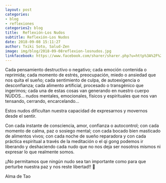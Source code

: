 ```yaml
---
layout: post
categories:
- blog
- reflexiones
categories2: blog
title:  Reflexión-Los Nudos
subtitle: Reflexión-Los Nudos
date: 2018-09-08 15:11:27
author: Txiki Soto, Salud-Zen
image: img/blog/2018-09-08reflexion-losnudos.jpg
linkfacebook: https://www.facebook.com/sharer/sharer.php?u=http%3A%2F%2Fwww.salud-zen.com%2Fblog%2F2018%2F09%2F08%2FReflexion-Los-Nudos.html&amp;src=sdkpreparse
---
```

Cada pensamiento destructivo o negativo; cada emoción contenida o reprimida; cada momento de estrés, preocupación, miedo o ansiedad que nos quita el sueño; cada sentimiento de culpa, de autoexigencia o desconfianza; cada alimento artificial, procesado o transgénico que ingerimos; cada una de estas cosas van generando en nuestro cuerpo NUDOS... nudos mentales, emocionales, físicos y espirituales que nos van tensando, cerrando, encarcelando...

Estos nudos dificultan nuestra capacidad de expresarnos y movernos desde el sentir.

Con cada instante de consciencia, amor, confianza o autocontrol; con cada momento de calma, paz o sosiego mental; con cada bocado bien masticado de alimentos vivos; con cada noche de sueño reparadora y con cada práctica espiritual a través de la meditación o el qi gong podemos ir liberando y deshaciendo cada nudo que no nos deja ser nosotros mismos ni expresar lo que realmente somos.

¡¡No permitamos que ningún nudo sea tan importante como para que perturbe nuestra paz y nos reste libertad!! 🤗

Alma de Tao
